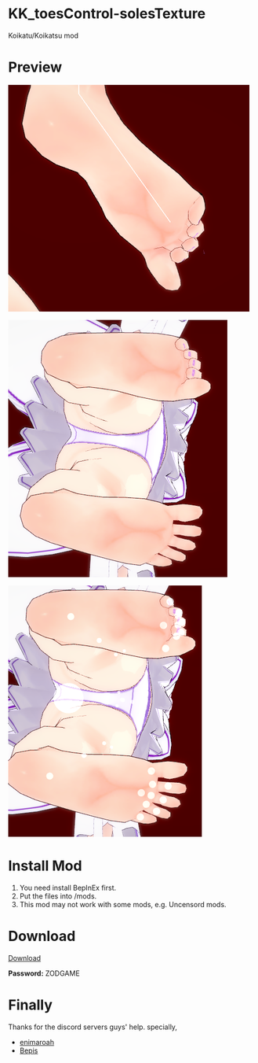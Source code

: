 # KK_toesControl-solesTexture
Koikatu/Koikatsu mod
# Preview
![1](1.png)

![2](2.png)

![3](3.png)
# Install Mod
1. You need install BepInEx first.
2. Put the files into /mods.
3. This mod may not work with some mods, e.g. Uncensord mods.

# Download
[Download](https://github.com/mango123321a/KK_toesControl-solesTexture/releases/download/1.10/toesControl+solesTexture.zip)

**Password:** ZODGAME

# Finally
Thanks for the discord servers guys' help.
specially,
- [enimaroah](https://github.com/enimaroah)
- [Bepis](https://github.com/bbepis)

